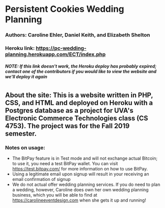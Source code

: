 # Persistent Cookies Wedding Planning
### Authors: Caroline Ehler, Daniel Keith, and Elizabeth Shelton 

### Heroku link: https://pc-wedding-planning.herokuapp.com/ECT/index.php
##### NOTE: If this link doesn't work, the Heroku deploy has probably expired; contact one of the contributors if you would like to view the website and we'll deploy it again
#


## About the site: This is a website written in PHP, CSS, and HTML and deployed on Heroku with a Postgres database as a project for UVA's Electronic Commerce Technologies class (CS 4753). The project was for the Fall 2019 semester. 
### Notes on usage:
* The BitPay feature is in Test mode and will not exchange actual Bitcoin; to use it, you need a test BitPay wallet. You can visit https://test.bitpay.com/ for more information on how to use BitPay. 
* Using a legitimate email upon signup will result in your receiving an email confirmation of signup
* We do not actual offer wedding planning services. If you do need to plan a wedding, however, Caroline does own her own wedding planning business, which you will be able to find at https://carolineeventdesign.com when she gets it up and running!
